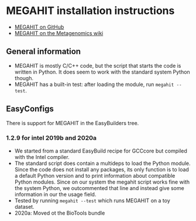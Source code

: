 # MEGAHIT installation instructions

* [MEGAHIT on GitHub](https://github.com/voutcn/megahit)
* [MEGAHIT on the Metagenomics wiki](http://www.metagenomics.wiki/tools/assembly/megahit)

## General information

* MEGAHIT is mostly C/C++ code, but the script that starts the code is written in Python. 
  It does seem to work with the standard system Python though.
* MEGAHIT has a built-in test: after loading the module, run ``megahit --test``. 

## EasyConfigs

There is support for MEGAHIT in the EasyBuilders tree.

### 1.2.9 for intel 2019b and 2020a

* We started from a standard EasyBuild recipe for GCCcore but compiled with the Intel 
  compiler.
* The standard script does contain a multideps to load the Python module. Since the 
  code does not install any packages, its only function is to load a default Python 
  version and to print information about compatible Python modules. Since on our system
  the megahit script works fine with the system Python, we outcommented that line
  and instead give some information in our the usage field.
* Tested by running ``megahit --test`` which runs MEGAHIT on a toy dataset.
* 2020a: Moved ot the BioTools bundle
